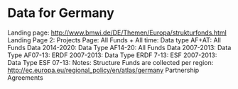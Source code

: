 Data for Germany
=========================
Landing page: http://www.bmwi.de/DE/Themen/Europa/strukturfonds.html
Landing Page 2: 
Projects Page: 
All Funds + All time: 
Data type AF+AT: 
All Funds Data 2014-2020: 
Data Type AF14-20: 
All Funds Data 2007-2013:
Data Type AF07-13: 
ERDF 2007-2013: 
Data Type ERDF 7-13: 
ESF 2007-2013: 
Data Type ESF 07-13: 
Notes: Structure Funds are collected per region: http://ec.europa.eu/regional_policy/en/atlas/germany
Partnership Agreements		